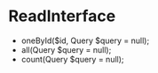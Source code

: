 ReadInterface
===

* oneById($id, Query $query = null);
* all(Query $query = null);
* count(Query $query = null);

